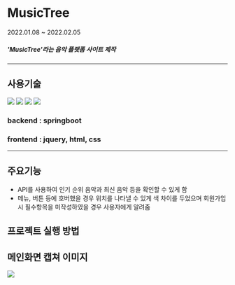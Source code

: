 # <b>MusicTree</b>
2022.01.08 ~ 2022.02.05

##### 'MusicTree'라는 음악 플랫폼 사이트 제작
----
## **사용기술**
<img src="https://img.shields.io/badge/Spring Boot-6dB33F?style=for-the-badge&logo=SpringBoot&logoColor=white">
<img src="https://img.shields.io/badge/html-e34f26?style=for-the-badge&logo=html5&logoColor=white">
<img src="https://img.shields.io/badge/css-1572b6?style=for-the-badge&logo=css3&logoColor=white">
<img src="https://img.shields.io/badge/github-181717?style=for-the-badge&logo=github&logoColor=white">

### backend : springboot
### frontend : jquery, html, css

-----
## 주요기능
- API를 사용하여 인기 순위 음악과 최신 음악 등을 확인할 수 있게 함
- 메뉴, 버튼 등에 호버했을 경우 위치를 나타낼 수 있게 색 차이를 두었으며 회원가입 시 필수항목을 미작성하였을 경우 사용자에게 알려줌

## 프로젝트 실행 방법

## 메인화면 캡쳐 이미지
<img src="https://user-images.githubusercontent.com/79895994/153636223-154f4784-a016-463d-bf32-846ec08fa58a.jpg" />


